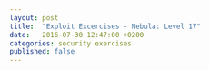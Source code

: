 ```yaml
---
layout: post
title:  "Exploit Excercises - Nebula: Level 17"
date:   2016-07-30 12:47:00 +0200
categories: security exercises
published: false
---
```



